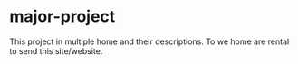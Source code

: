 # major-project
This project in multiple home and their descriptions. To we home are rental to send this site/website.
